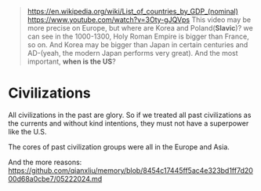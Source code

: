 > https://en.wikipedia.org/wiki/List_of_countries_by_GDP_(nominal)
> https://www.youtube.com/watch?v=3Oty-gJQVps
> This video may be more precise on Europe, but where are Korea and Poland(**Slavic**)? we can see in the 1000-1300, Holy Roman Empire is bigger than France, so on. And Korea may be bigger than Japan in certain centuries and AD-(yeah, the modern Japan performs very great). And the most important, **when is the US**?


# Civilizations

All civilizations in the past are glory. So if we treated all past civilizations as the currents and without kind intentions, they must not have a superpower like the U.S.

The cores of past civilization groups were all in the Europe and Asia.


And the more reasons:
https://github.com/qianxliu/memory/blob/8454c17445ff5ac4e323bd1ff7d2000d68a0cbe7/05222024.md